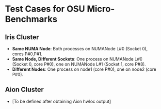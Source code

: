 # Test Cases for OSU Micro-Benchmarks
## Iris Cluster
- **Same NUMA Node**: Both processes on NUMANode L#0 (Socket 0), cores P#0,P#1.
- **Same Node, Different Sockets**: One process on NUMANode L#0 (Socket 0, core P#0), one on NUMANode L#1 (Socket 1, core P#8).
- **Different Nodes**: One process on node1 (core P#0), one on node2 (core P#0).
## Aion Cluster
- [To be defined after obtaining Aion hwloc output]
